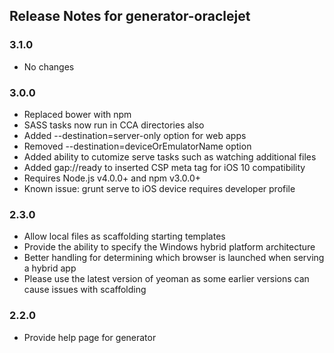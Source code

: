 ## Release Notes for generator-oraclejet ##

### 3.1.0

* No changes

### 3.0.0
* Replaced bower with npm
* SASS tasks now run in CCA directories also
* Added --destination=server-only option for web apps
* Removed --destination=deviceOrEmulatorName option
* Added ability to cutomize serve tasks such as watching additional files
* Added gap://ready to inserted CSP meta tag for iOS 10 compatibility
* Requires Node.js v4.0.0+ and npm v3.0.0+
* Known issue: grunt serve to iOS device requires developer profile

### 2.3.0
* Allow local files as scaffolding starting templates
* Provide the ability to specify the Windows hybrid platform architecture
* Better handling for determining which browser is launched when serving a hybrid app
* Please use the latest version of yeoman as some earlier versions can cause issues with scaffolding

### 2.2.0

* Provide help page for generator
